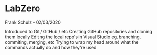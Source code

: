 # LabZero
Frank Schulz - 02/03/2020

Introduced to Git / GitHub / etc
Creating GitHub repositories and cloning them locally
Editing the local repo's in Visual Studio eg. branching, commiting, merging, etc
Trying to wrap my head around what the commands actually do and how they're used